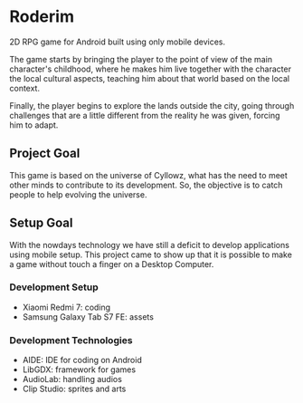 # Roderim
2D RPG game for Android built using only mobile devices.

The game starts by bringing the player to the point of view of the main character's childhood, where he makes him live together with the character the local cultural aspects, teaching him about that world based on the local context.

Finally, the player begins to explore the lands outside the city, going through challenges that are a little different from the reality he was given, forcing him to adapt.
## Project Goal
This game is based on the universe of Cyllowz, what has the need to meet other minds to contribute to its development. So, the objective is to catch people to help evolving the universe.
## Setup Goal
With the nowdays technology we have still a deficit to develop applications using mobile setup. This project came to show up that it is possible to make a game without touch a finger on a Desktop Computer.
### Development Setup
- Xiaomi Redmi 7: coding
- Samsung Galaxy Tab S7 FE: assets
### Development Technologies
- AIDE: IDE for coding on Android
- LibGDX: framework for games
- AudioLab: handling audios
- Clip Studio: sprites and arts
